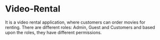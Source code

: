 # Video-Rental
 
 It is a video rental application, where customers can order movies for renting. There are different roles: Admin, Guest and Customers
 and based upon the roles, they have different permissions. 
